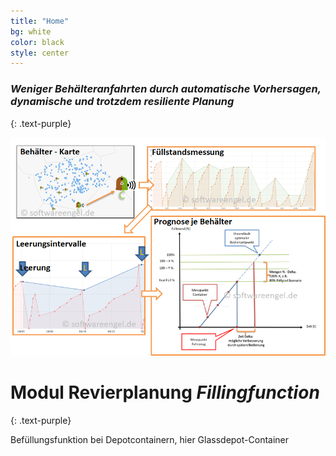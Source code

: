 ```yaml
---
title: "Home"
bg: white
color: black
style: center
---
```


### *Weniger Behälteranfahrten durch automatische Vorhersagen, dynamische und trotzdem resiliente Planung*
{: .text-purple}


![](../img/bh_fuellstaende.png)

# **Modul Revierplanung *Fillingfunction***
{: .text-purple}

Befüllungsfunktion bei Depotcontainern, hier Glassdepot-Container
